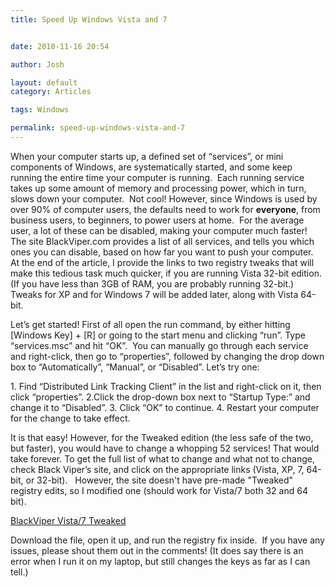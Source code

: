 ```yaml
---
title: Speed Up Windows Vista and 7


date: 2010-11-16 20:54

author: Josh

layout: default
category: Articles

tags: Windows

permalink: speed-up-windows-vista-and-7
---
```


When your computer starts up, a defined set of “services”, or mini
components of Windows, are systematically started, and some keep running
the entire time your computer is running.  Each running service takes up
some amount of memory and processing power, which in turn, slows down
your computer.  Not cool! However, since Windows is used by over 90% of
computer users, the defaults need to work for **everyone**, from
business users, to beginners, to power users at home.  For the average
user, a lot of these can be disabled, making your computer much faster! 
The site BlackViper.com provides a list of all services, and tells you
which ones you can disable, based on how far you want to push your
computer.  At the end of the article, I provide the links to two
registry tweaks that will make this tedious task much quicker, if you
are running Vista 32-bit edition. (If you have less than 3GB of RAM, you
are probably running 32-bit.) Tweaks for XP and for Windows 7 will be
added later, along with Vista 64-bit.

Let’s get started! First of all open the run command, by either hitting
[Windows Key] + [R] or going to the start menu and clicking “run”. Type
“services.msc” and hit “OK”.  You can manually go through each service
and right-click, then go to “properties”, followed by changing the drop
down box to “Automatically”, “Manual”, or “Disabled”. Let’s try one:

​1. Find “Distributed Link Tracking Client” in the list and right-click
on it, then click “properties”. 2.Click the drop-down box next to
“Startup Type:” and change it to “Disabled”. 3. Click “OK” to continue.
4. Restart your computer for the change to take effect.

It is that easy! However, for the Tweaked edition (the less safe of the
two, but faster), you would have to change a whopping 52 services! That
would take forever. To get the full list of what to change and what not
to change, check Black Viper’s site, and click on the appropriate links
(Vista, XP, 7, 64-bit, or 32-bit).   However, the site doesn't have
pre-made "Tweaked" registry edits, so I modified one (should work for
Vista/7 both 32 and 64 bit).

[BlackViper Vista/7
Tweaked](http://servercobra.com/downloads/BlackViperVista7tweaked.zip)

Download the file, open it up, and run the registry fix inside.  If you
have any issues, please shout them out in the comments! (It does say
there is an error when I run it on my laptop, but still changes the keys
as far as I can tell.)
